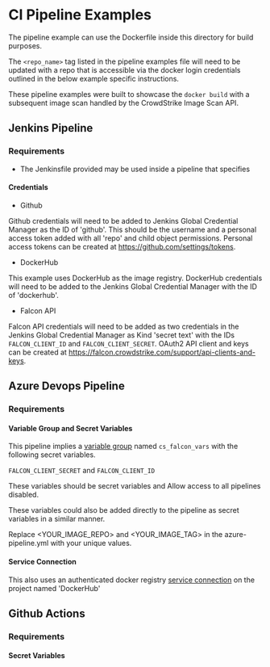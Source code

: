 # CI Pipeline Examples

The pipeline example can use the Dockerfile inside this directory for build purposes.

The `<repo_name>` tag listed in the pipeline examples file will need to be updated with a repo that is accessible via the docker login credentials outlined in the below example specific instructions.

These pipeline examples were built to showcase the `docker build` with a subsequent image scan handled by the CrowdStrike Image Scan API.

## Jenkins Pipeline

### Requirements

* The Jenkinsfile provided may be used inside a pipeline that specifies

#### Credentials

* Github

Github credentials will need to be added to Jenkins Global Credential Manager as the ID of 'github'. This should be the username and a personal access token added with all 'repo' and child object permissions. Personal access tokens can be created at https://github.com/settings/tokens.

* DockerHub

This example uses DockerHub as the image registry. DockerHub credentials will need to be added to the Jenkins Global Credential Manager with the ID of 'dockerhub'.

* Falcon API

Falcon API credentials will need to be added as two credentials in the Jenkins Global Credential Manager as Kind 'secret text' with the IDs `FALCON_CLIENT_ID` and `FALCON_CLIENT_SECRET`. OAuth2 API client and keys can be created at https://falcon.crowdstrike.com/support/api-clients-and-keys.

## Azure Devops Pipeline

### Requirements

#### Variable Group and Secret Variables

This pipeline implies a [variable group](https://docs.microsoft.com/en-us/azure/devops/pipelines/library/variable-groups?view=azure-devops&tabs=yaml) named `cs_falcon_vars` with the following secret variables.

`FALCON_CLIENT_SECRET` and `FALCON_CLIENT_ID`

These variables should be secret variables and Allow access to all pipelines disabled.

These variables could also be added directly to the pipeline as secret variables in a similar manner.

Replace <YOUR_IMAGE_REPO> and <YOUR_IMAGE_TAG> in the azure-pipeline.yml with your unique values.

#### Service Connection

This also uses an authenticated docker registry [service connection](https://docs.microsoft.com/en-us/azure/devops/pipelines/library/service-endpoints?view=azure-devops&tabs=yaml) on the project named 'DockerHub'

## Github Actions

### Requirements

#### Secret Variables

